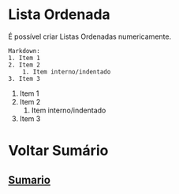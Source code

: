# Lista Ordenada
É possível criar Listas Ordenadas numericamente.
```
Markdown:
1. Item 1
2. Item 2
    1. Item interno/indentado
3. Item 3
```

1. Item 1
2. Item 2
    1. Item interno/indentado
3. Item 3

# Voltar Sumário
## [Sumario](00-Sumario.md)